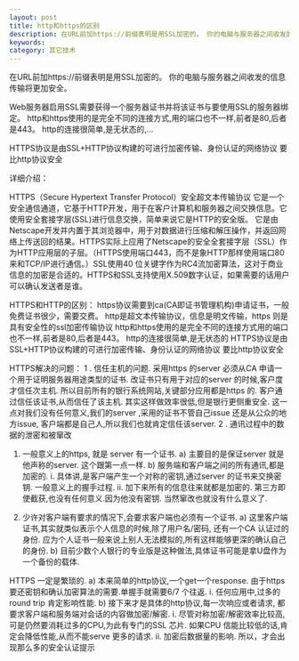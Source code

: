 ```yaml
---
layout: post
title: http和https的区别
description: 在URL前加https://前缀表明是用SSL加密的。 你的电脑与服务器之间收发的信息传输将更加安全。
keywords: 
category: 其它技术
---
```


在URL前加https://前缀表明是用SSL加密的。 你的电脑与服务器之间收发的信息传输将更加安全。

Web服务器启用SSL需要获得一个服务器证书并将该证书与要使用SSL的服务器绑定。
http和https使用的是完全不同的连接方式,用的端口也不一样,前者是80,后者是443。
http的连接很简单,是无状态的,...

HTTPS协议是由SSL+HTTP协议构建的可进行加密传输、身份认证的网络协议
要比http协议安全
 
详细介绍：
 
HTTPS（Secure Hypertext Transfer Protocol）安全超文本传输协议
它是一个安全通信通道，它基于HTTP开发，用于在客户计算机和服务器之间交换信息。它使用安全套接字层(SSL)进行信息交换，简单来说它是HTTP的安全版。
它是由Netscape开发并内置于其浏览器中，用于对数据进行压缩和解压操作，并返回网络上传送回的结果。HTTPS实际上应用了Netscape的安全全套接字层（SSL）作为HTTP应用层的子层。（HTTPS使用端口443，而不是象HTTP那样使用端口80来和TCP/IP进行通信。）SSL使用40 位关键字作为RC4流加密算法，这对于商业信息的加密是合适的。HTTPS和SSL支持使用X.509数字认证，如果需要的话用户可以确认发送者是谁。

HTTPS和HTTP的区别：
https协议需要到ca(CA即证书管理机构)申请证书，一般免费证书很少，需要交费。
http是超文本传输协议，信息是明文传输，https 则是具有安全性的ssl加密传输协议
http和https使用的是完全不同的连接方式用的端口也不一样,前者是80,后者是443。
http的连接很简单,是无状态的
HTTPS协议是由SSL+HTTP协议构建的可进行加密传输、身份认证的网络协议 要比http协议安全

HTTPS解决的问题：
      1 . 信任主机的问题. 采用https 的server 必须从CA 申请一个用于证明服务器用途类型的证书. 改证书只有用于对应的server 的时候,客户度才信任次主机. 所以目前所有的银行系统网站,关键部分应用都是https 的. 客户通过信任该证书,从而信任了该主机. 其实这样做效率很低,但是银行更侧重安全. 这一点对我们没有任何意义,我们的server ,采用的证书不管自己issue 还是从公众的地方issue, 客户端都是自己人,所以我们也就肯定信任该server.
2 . 通讯过程中的数据的泄密和被窜改
1. 一般意义上的https, 就是 server 有一个证书.
a) 主要目的是保证server 就是他声称的server. 这个跟第一点一样.
b) 服务端和客户端之间的所有通讯,都是加密的.
i. 具体讲,是客户端产生一个对称的密钥,通过server 的证书来交换密钥. 一般意义上的握手过程.
ii. 加下来所有的信息往来就都是加密的. 第三方即使截获,也没有任何意义.因为他没有密钥. 当然窜改也就没有什么意义了.

2. 少许对客户端有要求的情况下,会要求客户端也必须有一个证书.
a) 这里客户端证书,其实就类似表示个人信息的时候,除了用户名/密码, 还有一个CA 认证过的身份. 应为个人证书一般来说上别人无法模拟的,所有这样能够更深的确认自己的身份.
b) 目前少数个人银行的专业版是这种做法,具体证书可能是拿U盘作为一个备份的载体.

HTTPS 一定是繁琐的.
a) 本来简单的http协议,一个get一个response. 由于https 要还密钥和确认加密算法的需要.单握手就需要6/7 个往返.
i. 任何应用中,过多的round trip 肯定影响性能.
b) 接下来才是具体的http协议,每一次响应或者请求, 都要求客户端和服务端对会话的内容做加密/解密.
i. 尽管对称加密/解密效率比较高,可是仍然要消耗过多的CPU,为此有专门的SSL 芯片. 如果CPU 信能比较低的话,肯定会降低性能,从而不能serve 更多的请求.
ii. 加密后数据量的影响. 所以，才会出现那么多的安全认证提示